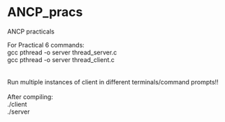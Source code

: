 # ANCP_pracs


ANCP practicals



For Practical 6 commands:<br>
gcc pthread -o server thread_server.c <br>
gcc pthread -o server thread_client.c <br>
<br>
<br>
Run multiple instances of client in different terminals/command prompts!!<br>
<br>
After compiling:<br>
./client<br>
./server<br>
